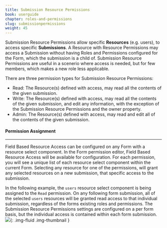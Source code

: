 ```yaml
---
title: Submission Resource Permissions
book: userguide
chapter: roles-and-permissions
slug: submissionpermissions
weight: 45
---
```

Submission Resource Permissions allow specific **Resources** (e.g. users), to access specific **Submissions**. A Resource with Resource Permissions may access a Submission without having Roles and Permissions configured for the Form, which the submission is a child of. Submission Resource Permissions are useful in a scenerio where access is needed, but for few members, which makes a new role less applicable.

There are three permission types for Submission Resource Permissions:

 - Read: The Resource(s) defined with access, may read all the contents of the given submission.
 - Write: The Resource(s) defined with access, may read all the contents of the given submission, and edit any information, with the exception of the Submission Resource Permissions and the owner property.
 - Admin: The Resource(s) defined with access, may read and edit all of the contents of the given submission.


#### Permission Assignment
---
Field Based Resource Access can be configured on any Form with a resource select component. In the Form permission editor, Field Based Resource Access will be available for configuration. For each permission, you will see a unique list of each resource select component within the current Form. Selecting any resource for one of the permissions, will grant any selected resources on a new submission, that specific access to the submission.

In the following example, the `users` resource select component is being assigned to the `Read` permission. On any following form submission, all of the selected `users` resources will be granted read access to that individual submission, regardless of the forms existing roles and permissions. The Submission Resource Permissions settings are configured on a per form basis, but the individual access is contained within each form submission.
![](/assets/img/userguide/userguide-roles-resource.png){: .img-fluid .img-thumbnail }





